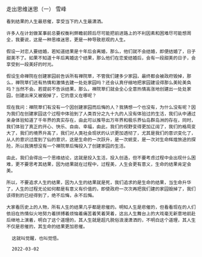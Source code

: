 走出思维迷思（一）
雪峰

    看到结果的人生最悲催，享受当下的人生最潇洒。

    许多人在计划做某事前总要权衡利弊瞻前顾后尽可能把前进路上的不利因素和困难尽可能想周全，我要说，这是一种思维迷思，更是一种导致悲观的人生。

    假设一对恋人要结婚，若知道结果是十年后会离婚，那么，他们就不会结婚，即便结婚了，日子甜美不了。如果不知道十年后离婚这个结果，那么他们在恋爱结婚后，会有一段甜美的日子，会享受到一段美好的时光。

    假设生命禅院在创建家园前告诉所有禅院草，不管我们建多少家园，最终都会被政府毁掉，那么，禅院草们还有热情和激情去建一处处家园吗？还会认真仔细地把家园建设得那么美轮美奂吗？当然不会。若提前不告诉结果，那么，禅院草们就会全心全意热情高涨地创建出一处处家园，创建出来又被毁掉了，它的意义在哪呢？

    现在我问：禅院草们有没有一个因创建家园而后悔的人？我猜想一个也没有，为什么没有呢？因为我们在创建家园这个过程中体验到了人类百分之九十九的人没有体验过的生活，我们从中通过亲身体验知道了千年界的真实存在，由此可以推导出万年界和极乐界仙岛群岛洲的存在，同时，我们体验了真正的开心、快乐、自由、幸福，由此，我们的视野变得更加辽阔了，我们的格局变大了，我们的境界升高了，我们对人类社会现状的认识更加透彻了，尤其是我们的意识变化了，从人的意识过度到了仙的意识，这是生命的一次跃升，是一次蜕变，是一次对生命辉煌旅途的探险，所以我猜想没有一个禅院草后悔投入了创建家园的生活。

    由此，我们会得出一个思维结论，这就是投入生活，投入创造，但不要考虑过程中会出现什么困难，更不要思考其结果，因为结果就在过程中，过程美，人生会更有意义，生命的结果肯定会美。

    所以，不要追求人生的结果，因为人生的结果就是死，我们追求的是生命的结果，当生命升华了，人生的过程无论如何都是有意义有价值的，即使政府一次次再把我们建的家园毁掉了，我们该得到的已经得到了，绝不后悔，永不后悔。

    大家看历史上的人物，所有人生的结果几乎都是悲催的。明知人生是悲催的，但看看现在的人们依旧在热情似火地努力着拼搏着烦恼着痛苦着笑着哭着，这出人生舞台上的大戏毫无新意地前赴后继地上演着，明白了这个道理的，其人生就是超凡脱俗浪漫潇洒的，不明白这个道理，其人生不仅是悲催的，其生命的结果更加悲催。

      这就叫觉醒，也叫觉悟。

      2022-03-02



